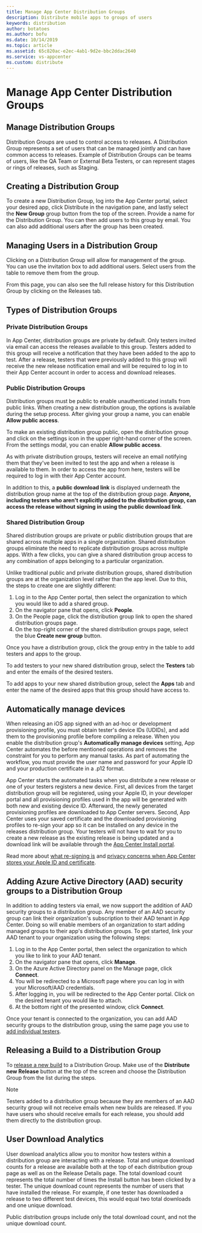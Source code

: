 ```yaml
---
title: Manage App Center Distribution Groups
description: Distribute mobile apps to groups of users
keywords: distribution
author: botatoes
ms.author: bofu
ms.date: 10/14/2019
ms.topic: article
ms.assetid: 65c820ac-e2ec-4ab1-9d2e-bbc2ddac2640
ms.service: vs-appcenter
ms.custom: distribute
---
```


# Manage App Center Distribution Groups

## Manage Distribution Groups

Distribution Groups are used to control access to releases. A Distribution Group represents a set of users that can be managed jointly and can have common access to releases. Example of Distribution Groups can be teams of users, like the QA Team or External Beta Testers, or can represent stages or rings of releases, such as Staging.

## Creating a Distribution Group

To create a new Distribution Group, log into the App Center portal, select your desired app, click  Distribute in the navigation pane, and lastly select the **New Group** group button from the top of the screen. Provide a name for the Distribution Group. You can then add users to this group by email. You can also add additional users after the group has been created.

## Managing Users in a Distribution Group

Clicking on a Distribution Group will allow for management of the group. You can use the invitation box to add additional users. Select users from the table to remove them from the group.

From this page, you can also see the full release history for this Distribution Group by clicking on the Releases tab.

## Types of Distribution Groups

### Private Distribution Groups

In App Center, distribution groups are private by default. Only testers invited via email can access the releases available to this group. Testers added to this group will receive a notification that they have been added to the app to test. After a release, testers that were previously added to this group will receive the new release notification email and will be required to log in to their App Center account in order to access and download releases.

### Public Distribution Groups

Distribution groups must be public to enable unauthenticated installs from public links. When creating a new distribution group, the options is available during the setup process. After giving your group a name, you can enable **Allow public access**.

To make an existing distribution group public, open the distribution group and click on the settings icon in the upper right-hand corner of the screen. From the settings modal, you can enable **Allow public access**.

As with private distribution groups, testers will receive an email notifying them that they've been invited to test the app and when a release is available to them. In order to access the app from here, testers will be required to log in with their App Center account.

In addition to this, a **public download link** is displayed underneath the distribution group name at the top of the distribution group page. **Anyone, including testers who aren't explicitly added to the distribution group, can access the release without signing in using the public download link**.

### Shared Distribution Group

Shared distribution groups are private or public distribution groups that are shared across multiple apps in a single organization. Shared distribution groups eliminate the need to replicate distribution groups across multiple apps. With a few clicks, you can give a shared distribution group access to any combination of apps belonging to a particular organization.

Unlike traditional public and private distribution groups, shared distribution groups are at the organization level rather than the app level. Due to this, the steps to create one are slightly different:

1. Log in to the App Center portal, then select the organization to which you would like to add a shared group.
2. On the navigator pane that opens, click **People**.
3. On the People page, click the distribution group link to open the shared distribution groups page.
4. On the top-right corner of the shared distribution groups page, select the blue **Create new group** button.

Once you have a distribution group, click the group entry in the table to add testers and apps to the group.

To add testers to your new shared distribution group, select the **Testers** tab and enter the emails of the desired testers.

To add apps to your new shared distribution group, select the **Apps** tab and enter the name of the desired apps that this group should have access to.

## Automatically manage devices

When releasing an iOS app signed with an ad-hoc or development provisioning profile, you must obtain tester's device IDs (UDIDs), and add them to the provisioning profile before compiling a release. When you enable the distribution group's **Automatically manage devices** setting, App Center automates the before mentioned operations and removes the constraint for you to perform any manual tasks. As part of automating the workflow, you must provide the user name and password for your Apple ID and your production certificate in a .p12 format.

App Center starts the automated tasks when you distribute a new release or one of your testers registers a new device. First, all devices from the target distribution group will be registered, using your Apple ID, in your developer portal and all provisioning profiles used in the app will be generated with both new and existing device ID. Afterward, the newly generated provisioning profiles are downloaded to App Center servers. Second, App Center uses your saved certificate and the downloaded provisioning profiles to re-sign your app so it can be installed on any device in the releases distribution group. Your testers will not have to wait for you to create a new release as the existing release is being updated and a download link will be available through the [App Center Install portal](https://install.appcenter.ms).

Read more about [what re-signing is](auto-provisioning.md#app-signing-re-signing-and-device-provisioning) and [privacy concerns when App Center stores your Apple ID and certificate](auto-provisioning.md#privacy-concerns-on-username-and-password).

## Adding Azure Active Directory (AAD) security groups to a Distribution Group

In addition to adding testers via email, we now support the addition of AAD security groups to a distribution group. Any member of an AAD security group can link their organization's subscription to their AAD tenant in App Center. Doing so will enable members of an organization to start adding managed groups to their app's distribution groups. To get started, link your AAD tenant to your organization using the following steps:

1. Log in to the App Center portal, then select the organization to which you like to link to your AAD tenant.
2. On the navigator pane that opens, click **Manage**.
3. On the Azure Active Directory panel on the Manage page, click **Connect**.
4. You will be redirected to a Microsoft page where you can log in with your Microsoft/AAD credentials.
5. After logging in, you will be redirected to the App Center portal. Click on the desired tenant you would like to attach.
6. At the bottom right of the presented window, click **Connect**.

Once your tenant is connected to the organization, you can add AAD security groups to the distribution group, using the same page you use to [add individual testers](#managing-users-in-a-distribution-group).

## Releasing a Build to a Distribution Group

To [release a new build][upload] to a Distribution Group. Make use of the **Distribute new Release** button at the top of the screen and choose the Distribution Group from the list during the steps.

> [!NOTE]
> Testers added to a distribution group because they are members of an AAD security group will not receive emails when new builds are released. If you have users who should receive emails for each release, you should add them directly to the distribution group.

## User Download Analytics

User download analytics allow you to monitor how testers within a distribution group are interacting with a release. Total and unique download counts for a release are available both at the top of each distribution group page as well as on the Release Details page. The total download count represents the total number of times the Install button has been clicked by a tester. The unique download count represents the number of users that have installed the release. For example, if one tester has downloaded a release to two different test devices, this would equal two total downloads and one unique download.

Public distribution groups include only the total download count, and not the unique download count.

[app_users]: ~/dashboard/creating-and-managing-apps.md
[upload]: ~/distribution/uploading.md
